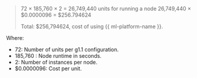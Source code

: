 > 72 × 185,760 × 2 = 26,749,440 units for running a node
> 26,749,440 × $0.0000096 = $256.794624
>
> Total: $256,794624, cost of using {{ ml-platform-name }}.

Where:
* 72: Number of units per g1.1 configuration.
* 185,760 : Node runtime in seconds.
* 2: Number of instances per node.
* $0.0000096: Cost per unit.
